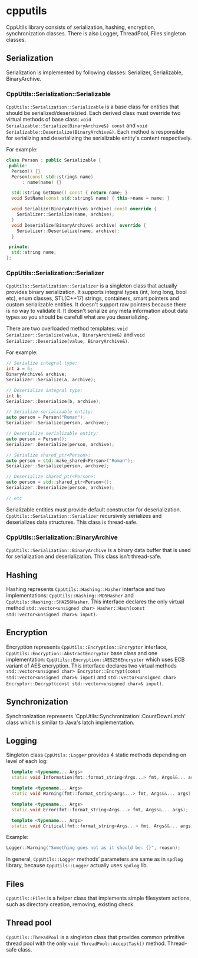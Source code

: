 # cpputils
CppUtils library consists of serialization, hashing, encryption, synchronization classes. There is also Logger, ThreadPool, Files singleton classes.

## Serialization
Serialization is implemented by following classes: Serializer, Serializable, BinaryArchive.

### CppUtils::Serialization::Serializable
`CppUtils::Serialization::Serializable` is a base class for entities that should be serialized/deserialzied.
Each derived class must override two virtual methods of base class: `void Serializable::Serialize(BinaryArchive&) const` and `void Serializable::Deserialize(BinaryArchive&)`.
Each method is responsible for serializing and deserializing the serializable entity's content respectively.

For example:

```cpp
class Person : public Serializable {
 public:
  Person() {}
  Person(const std::string& name)
      : name(name) {}

  std::string GetName() const { return name; }
  void SetName(const std::string& name) { this->name = name; }

  void Serialize(BinaryArchive& archive) const override {
    Serializer::Serialize(name, archive);
  }
  void Deserialize(BinaryArchive& archive) override {
    Serializer::Deserialize(name, archive);
  }

 private:
  std::string name;
};
```
### CppUtils::Serialization::Serializer
`CppUtils::Serialization::Serializer` is a singleton class that actually provides binary serialization.
It supports integral types (int, long long, bool etc), enum classes, STL(C++17) strings, containers, smart pointers and custom serializable entities. 
It doesn't support raw pointers because there is no way to validate it.
It doesn't serialize any meta information about data types so you should be carefull what are you deserializing.

There are two overloaded method templates: `void Serializer::Serialize(value, BinaryArchive&)` and `void Serializer::Deserialize(value, BinaryArchive&)`.

For example:
```cpp
// Serialize integral type:
int a = 5;
BinaryArchive& archive;
Serializer::Serialize(a, archive);

// Deserialize integral type:
int b;
Serializer::Deserialize(b, archive);

// Serialize serializable entity:
auto person = Person("Roman");
Serializer::Serialize(person, archive);

// Deserialize serializable entity:
auto person = Person();
Serializer::Deserialize(person, archive);

// Serialize shared_ptr<Person>:
auto person = std::make_shared<Person>("Roman");
Serializer::Serialize(person, archive);

// Deserialize shared_ptr<Person>:
auto person = std::shared_ptr<Person>();
Serializer::Deserialize(person, archive);

// etc
```

Serializable entities must provide default constructor for deserialization.
`CppUtils::Serialization::Serializer` recursively serializes and deserializes data structures.
This class is thread-safe.

### CppUtils::Serialization::BinaryArchive
`CppUtils::Serialization::BinaryArchive` is a binary data buffer that is used for serialization and deserialization.
This class isn't thread-safe.

## Hashing
Hashing represents `CppUtils::Hashing::Hasher` interface and two implementations: `CppUtils::Hashing::MD5Hasher` and `CppUtils::Hashing::SHA256Hasher`.
This interface declares the only virtual method `std::vector<unsigned char> Hasher::Hash(const std::vector<unsigned char>& input)`. 

## Encryption
Encryption represents `CppUtils::Encryption::Encryptor` interface, `CppUtils::Encryption::AbstractEncryptor` base class and one implementation: `CppUtils::Encryption::AES256Encryptor` which uses ECB variant of AES encryption.
This interface declares two virtual methods `std::vector<unsigned char> Encryptor::Encrypt(const std::vector<unsigned char>& input)` and `std::vector<unsigned char> Encryptor::Decrypt(const std::vector<unsigned char>& input)`.

## Synchronization
Synchronization represents 'CppUtils::Synchronization::CountDownLatch' class which is similar to Java's latch implementation.

## Logging
Singleton class `CppUtils::Logger` provides 4 static methods depending on level of each log:

```cpp
  template <typename... Args>
  static void Information(fmt::format_string<Args...> fmt, Args&&... args);

  template <typename... Args>
  static void Warning(fmt::format_string<Args...> fmt, Args&&... args);

  template <typename... Args>
  static void Error(fmt::format_string<Args...> fmt, Args&&... args);

  template <typename... Args>
  static void Critical(fmt::format_string<Args...> fmt, Args&&... args);
```
Example:

```cpp
Logger::Warning("Something goes not as it should be: {}", reason);
```

In general, `CppUtils::Logger` methods' parameters are same as in `spdlog` library, because `CppUtils::Logger` actually uses `spdlog` lib. 

## Files
`CppUtils::Files` is a helper class that implements simple filesystem actions, such as directory creation, removing, existing check.

## Thread pool
`CppUtils::ThreadPool` is a singleton class that provides common primitive thread pool with the only `void ThreadPool::AcceptTask()` method.
Thread-safe class.
